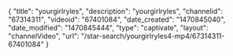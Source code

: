 {
    "title": "yourgirlryles",
    "description": "yourgirlryles",
    "channelid": "67314311",
    "videoid": "67401084",
    "date_created": "1470845040",
    "date_modified": "1470845444",
    "type": "captivate",
    "layout": "channelVideo",
    "url": "\/star-search\/yourgirlryles4-mp4\/67314311-67401084"
}